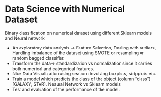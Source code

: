 # Data Science with Numerical Dataset
Binary classification on numerical dataset using different Sklearn models and Neural network

- An exploratory data analysis -> Feature Selection, Dealing with outliers, Handling imbalance of the dataset using SMOTE or resampling or random bagged classifier.
- Transform the data-> standardization vs normalization since it carries both numerical and categorical features.
- Nice Data Visualization using seaborn involving boxplots, stripplots etc.
- Train a model which predicts the class of the object (column “class”) [GALAXY, STAR]. Neaural Network vs Sklearn models.
- Test and evaluation of the performance of the model.
